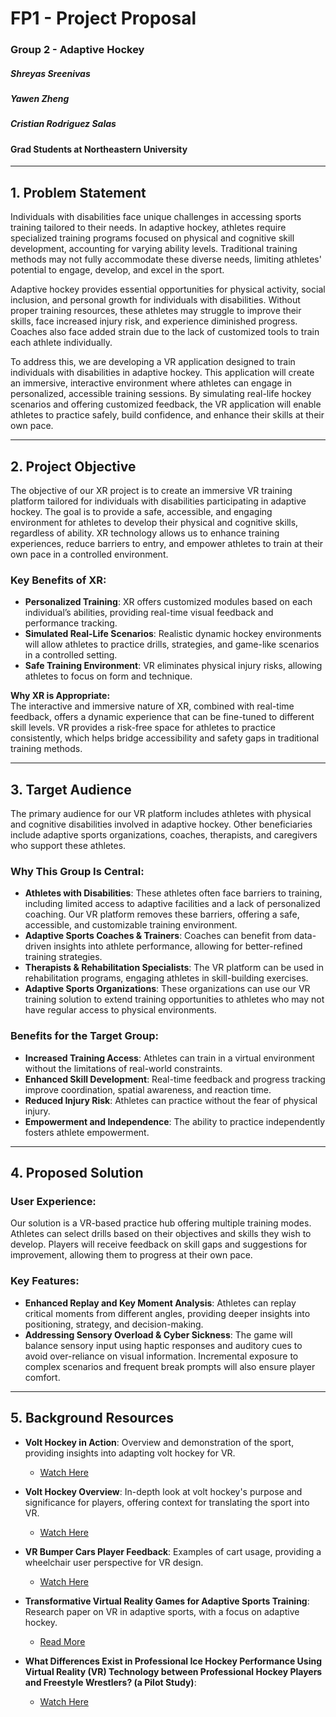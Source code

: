 # FP1 - Project Proposal  
### Group 2 - Adaptive Hockey  

##### **Shreyas Sreenivas**
##### **Yawen Zheng**
##### **Cristian Rodriguez Salas**

#### Grad Students at Northeastern University
---

## 1. Problem Statement  
Individuals with disabilities face unique challenges in accessing sports training tailored to their needs. In adaptive hockey, athletes require specialized training programs focused on physical and cognitive skill development, accounting for varying ability levels. Traditional training methods may not fully accommodate these diverse needs, limiting athletes' potential to engage, develop, and excel in the sport.

Adaptive hockey provides essential opportunities for physical activity, social inclusion, and personal growth for individuals with disabilities. Without proper training resources, these athletes may struggle to improve their skills, face increased injury risk, and experience diminished progress. Coaches also face added strain due to the lack of customized tools to train each athlete individually.

To address this, we are developing a VR application designed to train individuals with disabilities in adaptive hockey. This application will create an immersive, interactive environment where athletes can engage in personalized, accessible training sessions. By simulating real-life hockey scenarios and offering customized feedback, the VR application will enable athletes to practice safely, build confidence, and enhance their skills at their own pace.

---

## 2. Project Objective  
The objective of our XR project is to create an immersive VR training platform tailored for individuals with disabilities participating in adaptive hockey. The goal is to provide a safe, accessible, and engaging environment for athletes to develop their physical and cognitive skills, regardless of ability. XR technology allows us to enhance training experiences, reduce barriers to entry, and empower athletes to train at their own pace in a controlled environment.

### Key Benefits of XR:
- **Personalized Training**: XR offers customized modules based on each individual’s abilities, providing real-time visual feedback and performance tracking.
- **Simulated Real-Life Scenarios**: Realistic dynamic hockey environments will allow athletes to practice drills, strategies, and game-like scenarios in a controlled setting.
- **Safe Training Environment**: VR eliminates physical injury risks, allowing athletes to focus on form and technique.

**Why XR is Appropriate:**  
The interactive and immersive nature of XR, combined with real-time feedback, offers a dynamic experience that can be fine-tuned to different skill levels. VR provides a risk-free space for athletes to practice consistently, which helps bridge accessibility and safety gaps in traditional training methods.

---

## 3. Target Audience  
The primary audience for our VR platform includes athletes with physical and cognitive disabilities involved in adaptive hockey. Other beneficiaries include adaptive sports organizations, coaches, therapists, and caregivers who support these athletes.

### Why This Group Is Central:
- **Athletes with Disabilities**: These athletes often face barriers to training, including limited access to adaptive facilities and a lack of personalized coaching. Our VR platform removes these barriers, offering a safe, accessible, and customizable training environment.
- **Adaptive Sports Coaches & Trainers**: Coaches can benefit from data-driven insights into athlete performance, allowing for better-refined training strategies.
- **Therapists & Rehabilitation Specialists**: The VR platform can be used in rehabilitation programs, engaging athletes in skill-building exercises.
- **Adaptive Sports Organizations**: These organizations can use our VR training solution to extend training opportunities to athletes who may not have regular access to physical environments.

### Benefits for the Target Group:
- **Increased Training Access**: Athletes can train in a virtual environment without the limitations of real-world constraints.
- **Enhanced Skill Development**: Real-time feedback and progress tracking improve coordination, spatial awareness, and reaction time.
- **Reduced Injury Risk**: Athletes can practice without the fear of physical injury.
- **Empowerment and Independence**: The ability to practice independently fosters athlete empowerment.

---

## 4. Proposed Solution  

### User Experience:  
Our solution is a VR-based practice hub offering multiple training modes. Athletes can select drills based on their objectives and skills they wish to develop. Players will receive feedback on skill gaps and suggestions for improvement, allowing them to progress at their own pace.

### Key Features:
- **Enhanced Replay and Key Moment Analysis**: Athletes can replay critical moments from different angles, providing deeper insights into positioning, strategy, and decision-making.
- **Addressing Sensory Overload & Cyber Sickness**: The game will balance sensory input using haptic responses and auditory cues to avoid over-reliance on visual information. Incremental exposure to complex scenarios and frequent break prompts will also ensure player comfort.

---

## 5. Background Resources  

- **Volt Hockey in Action**: Overview and demonstration of the sport, providing insights into adapting volt hockey for VR.
  - [Watch Here](https://youtu.be/DP1ET__92qI?si=xMryySqyDZOWZ6Xl)

- **Volt Hockey Overview**: In-depth look at volt hockey's purpose and significance for players, offering context for translating the sport into VR.
  - [Watch Here](https://www.youtube.com/watch?v=kwQ0uzCtJcM)

- **VR Bumper Cars Player Feedback**: Examples of cart usage, providing a wheelchair user perspective for VR design.
  - [Watch Here](https://youtu.be/g_lFr2mk-HI?si=gx8-1yirpe1jumo2)

- **Transformative Virtual Reality Games for Adaptive Sports Training**: Research paper on VR in adaptive sports, with a focus on adaptive hockey.
  - [Read More](https://www.tandfonline.com/doi/epdf/10.1080/10447318...)

- **What Differences Exist in Professional Ice Hockey Performance Using Virtual Reality (VR) Technology between Professional Hockey Players and Freestyle Wrestlers? (a Pilot Study)**:
  - [Watch Here](https://www.mdpi.com/2075-4663/10/8/116)
